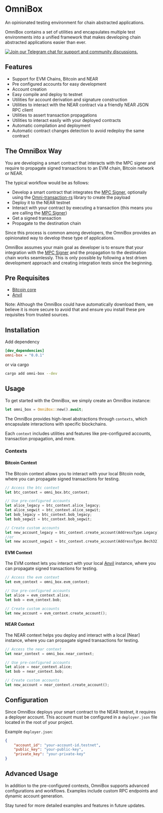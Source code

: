 # OmniBox

An opinionated testing environment for chain abstracted applications. 

OmniBox contains a set of utilities and encapsulates multiple test environments into a unified framework that makes developing chain abstracted applications easier than ever.

[![Join our Telegram chat for support and community discussions.][telegram-badge]][telegram-url]

[telegram-badge]: https://img.shields.io/endpoint?color=neon&style=for-the-badge&url=https://tg.sumanjay.workers.dev/chain_abstraction
[telegram-url]: https://t.me/chain_abstraction

## Features

- Support for EVM Chains, Bitcoin and NEAR
- Pre configured accounts for easy development
- Account creation
- Easy compile and deploy to testnet
- Utilities for account derivation and signature construction
- Utilities to interact with the NEAR contract via a friendly NEAR JSON RPC client
- Utilities to assert transaction propagations
- Utilities to interact easily with your deployed contracts
- Automatic compilation and deployment
- Automatic contract changes detection to avoid redeploy the same contract

## The OmniBox Way

You are developing a smart contract that interacts with the MPC signer and require to propagate signed transactions to an EVM chain, Bitcoin network or NEAR.

The typical workflow would be as follows:

- Develop a smart contract that integrates the [MPC Signer], optionally using the [Omni-transaction-rs] library to create the payload
- Deploy it to the NEAR testnet 
- Interact with your contract by executing a transaction (this means you are calling the [MPC Signer])
- Get a signed transaction
- Propagate to the destination chain

Since this process is common among developers, the OmniBox provides an opinionated way to develop these type of applications.

OmniBox assumes your main goal as developer is to ensure that your integration with the [MPC Signer] and the propagation to the destination chain works seamlessly. This is only possible by following a test driven development approach and creating integration tests since the beginning.

## Pre Requisites

- [Bitcoin core]
- [Anvil]

Note: Although the OmniBox could have automatically download them, we believe it is more secure to avoid that and ensure you install these pre requisites from trusted sources.

## Installation

Add dependency

```toml
[dev_dependencies]
omni-box = "0.0.1"
```

or via cargo 

```bash
cargo add omni-box --dev
```

## Usage

To get started with the OmniBox, we simply create an OmniBox instance:

```rust
let omni_box = OmniBox::new().await;
```

The OmniBox provides high-level abstractions through `contexts`, which encapsulate interactions with specific blockchains. 

Each `context` includes utilities and features like pre-configured accounts, transaction propagation, and more.

### Contexts

#### Bitcoin Context

The Bitcoin context allows you to interact with your local Bitcoin node, where you can propagate signed transactions for testing.

```rust
// Access the btc context
let btc_context = omni_box.btc_context;

// Use pre-configured accounts
let alice_legacy = btc_context.alice_legacy;
let alice_segwit = btc_context.alice_segwit;
let bob_legacy = btc_context.bob_legacy;
let bob_segwit = btc_context.bob_segwit;

// Create custom accounts
let new_account_legacy = btc_context.create_account(AddressType.Legacy);
//or
let new account_segwit = btc_context.create_account(AddressType.Bech32);
```

#### EVM Context

The EVM context lets you interact with your local [Anvil] instance, where you can propagate signed transactions for testing.

```rust
// Access the evm context
let evm_context = omni_box.evm_context;

// Use pre-configured accounts
let alice = evm_context.alice;
let bob = evm_context.bob;

// Create custom accounts
let new_account = evm_context.create_account();
```

#### NEAR Context

The NEAR context helps you deploy and interact with a local [Near] instance, where you can propagate signed transactions for testing.

```rust
// Access the near context
let near_context = omni_box.near_context;

// Use pre-configured accounts
let alice = near_context.alice;
let bob = near_context.bob;

// Create custom accounts
let new_account = near_context.create_account();
```

## Configuration

Since OmniBox deploys your smart contract to the NEAR testnet, it requires a deployer account. This account must be configured in a `deployer.json` file located in the root of your project.

Example `deployer.json`:

```json
{
    "account_id": "your-account-id.testnet",
    "public_key": "your-public-key",
    "private_key": "your-private-key"
}
```

## Advanced Usage

In addition to the pre-configured contexts, OmniBox supports advanced configurations and workflows. Examples include custom RPC endpoints and dynamic account generation.

Stay tuned for more detailed examples and features in future updates.

<!-- References -->
[Near-Workspaces]: https://github.com/near/near-workspaces-rs
[MPC Signer]: https://github.com/near/mpc
[Bitcoin core]: https://bitcoin.org/en/download
[Anvil]: https://github.com/foundry-rs/foundry/tree/master/crates/anvil
[Omni-transaction-rs]: https://github.com/near/omni-transaction-rs